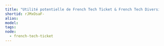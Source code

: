 ```yaml
---
title: "Utilité potentielle de French Tech Ticket & French Tech Diversité"
shortid: rJMxOsaF-
alias:
model:
tags:
node: 
  - french-tech-ticket
---
```

